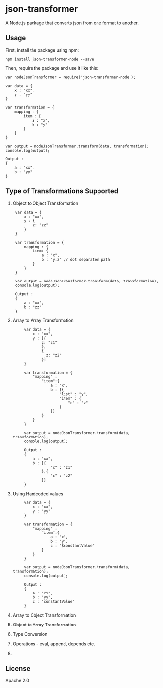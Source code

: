 # json-transformer

A Node.js package that converts json from one format to another.

## Usage

First, install the package using npm:

    npm install json-transformer-node --save

Then, require the package and use it like this:

    var nodeJsonTransformer = require('json-transformer-node');

    var data = {
        x : "xx",
        y : "yy"
    }
    
    var transformation = {
        mapping : {
            item : {
                a : "x",
                b : "y"
            }
        }
    }
    
    var output = nodeJsonTransformer.transform(data, transformation);
    console.log(output);
    
    Output : 
    {
        a : "xx",
        b : "yy"
    }
    
    
## Type of Transformations Supported
    
1. Object to Object Transformation
        
        var data = {
            x : "xx",
            y : {
                z: "zz"
            }
        }
        
        var transformation = {
            mapping : {
                item: {
                    a : "x",
                    b : "y.z" // dot separated path
                }
            }
        }
        
        var output = nodeJsonTransformer.transform(data, transformation);
        console.log(output);
        
        Output : 
        {
            a : "xx",
            b : "zz"
        }
        
2. Array to Array Transformation
            
            var data = {
                x : "xx",
                y : [{
                    z: "z1"
                    },
                    {
                      z: "z2"
                    }]
            }
            
            var transformation = {
                "mapping" : 
                    "item":{
                        a : "x",
                        b : [{
                            "list" : "y",
                            "item" : {
                                "c" : "z"
                            }
                        }]
                    }
                }
            }
            
            var output = nodeJsonTransformer.transform(data, transformation);
            console.log(output);
            
            Output : 
            {
                a : "xx",
                b : [{
                        "c" : "z1"
                    },{
                        "c" : "z2"
                    }]
            }

3. Using Hardcoded values
            
            var data = {
                x : "xx",
                y : "yy"
            }
            
            var transformation = {
                "mapping" : 
                    "item":{
                        a : "x",
                        b : "y",
                        c : "$constantValue"
                    }
                }
            }
            
            var output = nodeJsonTransformer.transform(data, transformation);
            console.log(output);
            
            Output : 
            {
                a : "xx",
                b : "yy",
                c : "constantValue"
            }
            
4. Array to Object Transformation
5. Object to Array Transformation
6. Type Conversion
7. Operations - eval, append, depends etc.
8. 
            
## License

Apache 2.0